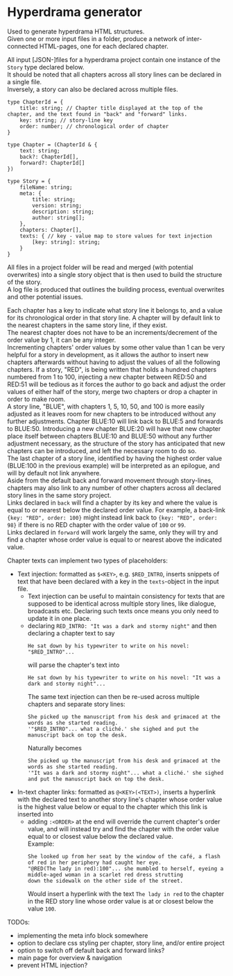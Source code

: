 # Hyperdrama generator
Used to generate hyperdrama HTML structures.  
Given one or more input files in a folder, produce a network of inter-connected HTML-pages, 
one for each declared chapter.  

All input [JSON-]files for a hyperdrama project contain one instance of the `Story` type declared below.  
It should be noted that all chapters across all story lines can be declared in a single file.  
Inversely, a story can also be declared across multiple files. 
```
type ChapterId = {
    title: string; // Chapter title displayed at the top of the chapter, and the text found in "back" and "forward" links.
    key: string; // story-line key
    order: number; // chronological order of chapter
}

type Chapter = (ChapterId & { 
    text: string;
    back?: ChapterId[],
    forward?: ChapterId[]
})

type Story = {
    fileName: string;
    meta: {
        title: string;
        version: string;
        description: string;
        author: string[];
    },
    chapters: Chapter[],
    texts: { // key - value map to store values for text injection
        [key: string]: string;
    }
}
``` 
All files in a project folder will be read and merged (with potential overwrites) into a single story object
that is then used to build the structure of the story.  
A log file is produced that outlines the building process, eventual overwrites and other potential issues.  

Each chapter has a key to indicate what story line it belongs to, and a value for its chronological order in that story line. 
A chapter will by default link to the nearest chapters in the same story line, if they exist.   
The nearest chapter does not have to be an increments/decrement of the order value by 1, it can be any integer.  
Incrementing chapters' order values by some other value than 1 can be very helpful for a story in development, as it allows the author to insert new chapters afterwards without having to adjust the values of all the following chapters. If a story, "RED", is being written that holds a hundred chapters numbered from 1 to 100, injecting a new chapter between RED:50 and RED:51 will be tedious as it forces the author to go back and adjust the order values of either half of the story, merge two chapters or drop a chapter in order to make room.  
A story line, "BLUE", with chapters 1, 5, 10, 50, and 100 is more easily adjusted as it leaves room for new chapters to be introduced without any further adjustments. Chapter BLUE:10 will link back to BLUE:5 and forwards to BLUE:50. Introducing a new chapter BLUE:20 will have that new chapter place itself between chapters BLUE:10 and BLUE:50 without any further adjustment necessary, as the structure of the story has anticipated that new chapters can be introduced, and left the necessary room to do so.  
The last chapter of a story line, identified by having the highest order value (BLUE:100 in the previous example) will be interpreted as an epilogue, and will by default not link anywhere.  
Aside from the default back and forward movement through story-lines, chapters may also link to any number
of other chapters across all declared story lines in the same story project.  
Links declared in ``back`` will find a chapter by its key and where the value is equal to or nearest below the declared order value.
For example, a back-link ``{key: "RED", order: 100}`` might instead link back to ``{key: "RED", order: 98}``
if there is no RED chapter with the order value of `100` or `99`.  
Links declared in ``forward`` will work largely the same, only they will try and find a chapter whose order value
is equal to or nearest above the indicated value.

Chapter texts can implement two types of placeholders:
- Text injection: formatted as ``$<KEY>``, e.g. ``$RED_INTRO``, inserts snippets of text that have been
declared with a key in the ``texts``-object in the input file. 
  - Text injection can be useful to maintain consistency for texts that are supposed to be identical
   across multiple story lines, like dialogue, broadcasts etc. 
 Declaring such texts once means you only need to update it in one place.
  - declaring ``RED_INTRO: "It was a dark and stormy night"`` and then declaring a chapter text to say   
    ```
    He sat down by his typewriter to write on his novel: "$RED_INTRO"...
    ```  
    will parse the chapter's text into  
    ```
    He sat down by his typewriter to write on his novel: "It was a dark and stormy night"...
    ```
    The same text injection can then be re-used across multiple chapters and separate story lines:  
    ```
    She picked up the manuscript from his desk and grimaced at the words as she started reading.
    '"$RED_INTRO"... what a cliché.' she sighed and put the manuscript back on top the desk. 
    ```
    Naturally becomes
    ```
    She picked up the manuscript from his desk and grimaced at the words as she started reading.
    '"It was a dark and stormy night"... what a cliché.' she sighed and put the manuscript back on top the desk. 
    ``` 
- In-text chapter links: formatted as ``@<KEY>(<TEXT>)``, inserts a hyperlink with the declared
text to another story line's chapter whose order value is the highest value 
below or equal to the chapter which this link is inserted into
  - adding ``:<ORDER>`` at the end will override the current chapter's order value,
 and will instead try and find the chapter 
 with the order value equal to or closest value below the declared value.  
   Example: 
    ```
    She looked up from her seat by the window of the café, a flash of red in her periphery had caught her eye.
    "@RED(The lady in red):100"... she mumbled to herself, eyeing a middle-aged woman in a scarlet red dress strutting
    down the sidewalk on the other side of the street.
    ```
    Would insert a hyperlink with the text `The lady in red` to the chapter in the RED story line
 whose order value is at or closest below the value `100`. 

TODOs:
- implementing the meta info block somewhere
- option to declare css styling per chapter, story line, and/or entire project
- option to switch off default back and forward links?
- main page for overview & navigation
- prevent HTML injection?

